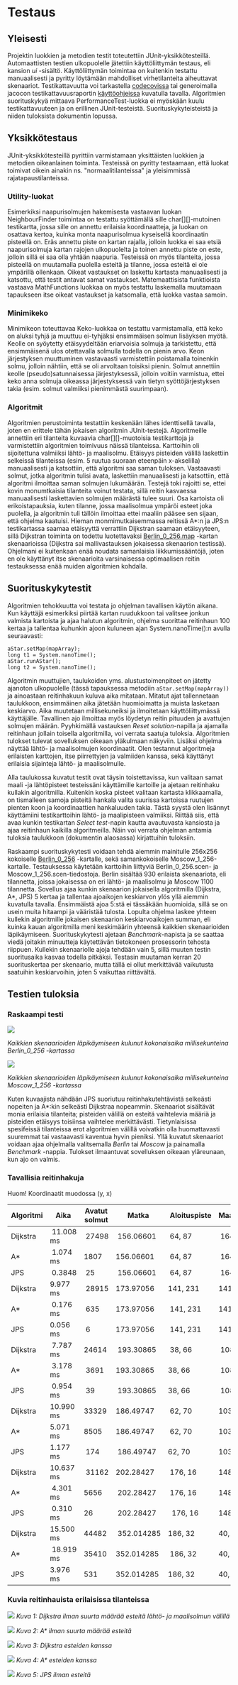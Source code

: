 # Testaus

## Yleisesti
Projektin luokkien ja metodien testit toteutettiin JUnit-yksikkötesteillä. Automaattisten testien ulkopuolelle jätettiin käyttöliittymän testaus, eli kansion _ui_ -sisältö. Käyttöliittymän toimintaa on kuitenkin testattu manuaalisesti ja pyritty löytämään mahdolliset virhetilanteita aiheuttavat skenaariot. Testikattavuutta voi tarkastella [codecovissa](https://codecov.io/gh/chipfrog/Shortest-path-visualizer) tai generoimalla jacocon testikattavuusraportin [käyttöohjeissa](https://github.com/chipfrog/Shortest-path-visualizer/blob/master/dokumentaatio/manual.md) kuvatulla tavalla. Algoritmien suorituskykyä mittaava PerformanceTest-luokka ei myöskään kuulu testikattavuuteen ja on erillinen JUnit-testeistä. Suorituskykyteisteistä ja niiden tuloksista dokumentin lopussa.

## Yksikkötestaus
JUnit-yksikkötesteillä pyrittiin varmistamaan yksittäisten luokkien ja metodien oikeanlainen toiminta. Testeissä on pyritty testaamaan, että luokat toimivat oikein ainakin ns. "normaalitilanteissa" ja yleisimmissä rajatapaustilanteissa. 

### Utility-luokat
Esimerkiksi naapurisolmujen hakemisesta vastaavan luokan NeighbourFinder toimintaa on testattu syöttämällä sille char[][]-mutoinen testikartta, jossa sille on annettu erilaisia koordinaatteja, ja luokan on osattava kertoa, kuinka monta naapurisolmua kyseisellä koordinaatin pisteellä on. Eräs annettu piste on kartan rajalla, jolloin luokka ei saa etsiä naapurisolmuja kartan rajojen ulkopuolelta ja toinen annettu piste on este, jolloin sillä ei saa olla yhtään naapuria. Testeissä on myös tilanteita, jossa pisteellä on muutamalla puolella esteitä ja tilanne, jossa esteitä ei ole ympärillä ollenkaan. Oikeat vastaukset on laskettu kartasta manuaalisesti ja katsottu, että testit antavat samat vastaukset. Matemaattisista funktioista vastaava MathFunctions luokkaa on myös testattu laskemalla muutamaan tapaukseen itse oikeat vastaukset ja katsomalla, että luokka vastaa samoin.

### Minimikeko
Minimikeon toteuttavaa Keko-luokkaa on testattu varmistamalla, että keko on aluksi tyhjä ja muuttuu ei-tyhjäksi ensimmäisen solmun lisäyksen myötä. Keolle on syöytetty etäisyydeltään eriarvoisia solmuja ja tarkistettu, että ensimmäisenä ulos otettavalla solmulla todella on pienin arvo. Keon järjestyksen muuttuminen vastavaasti varmistettiin poistamalla toinenkin solmu, jolloin nähtiin, että se oli arvoltaan toisiksi pienin. Solmut annettiin keolle (pseudo)satunnaisessa järjestyksessä, jolloin voitiin varmistua, ettei keko anna solmuja oikeassa järjestyksessä vain tietyn syöttöjärjestyksen takia (esim. solmut valmiiksi pienimmästä suurimpaan).

### Algoritmit
Algoritmien perustoiminta testattiin keskenään lähes identtisellä tavalla, joten en erittele tähän jokaisen algoritmin JUnit-testejä. Algoritmeille annettiin eri tilanteita kuvaavia char[][]-muotoisia testikarttoja ja varmistettiin algoritmien toimivuus näissä tilanteissa. Karttoihin oli sijoitettuna valmiiksi lähtö- ja maalisolmu. Etäisyys pisteiden välillä laskettiin selkeissä tilanteissa (esim. 5 ruutua suoraan eteenpäin x-akselilla) manuaalisesti ja katsottiin, että algoritmi saa saman tuloksen. Vastaavasti solmut, jotka algoritmin tulisi avata, laskettiin manuaalisesti ja katsottiin, että algoritmi ilmoittaa saman solmujen lukumäärän. Testejä toki rajoitti se, ettei kovin monumtkaisia tilanteita voinut testata, sillä reitin kasvaessa manuaalisesti laskettavien solmujen määrästä tulee suuri. Osa kartoista oli erikoistapauksia, kuten tilanne, jossa maalisolmua ympäröi esteet joka puolella, ja algoritmin tuli tällöin ilmoittaa ettei maaliin pääsee sen sijaan, että ohjelma kaatuisi. Hieman monmimutkaisemmassa reitissä  A*:n ja JPS:n testikartassa saamaa etäisyyttä verrattiin Dijkstran saamaan etäisyyteen, sillä Dijkstran toiminta on todettu luotettavaksi [Berlin_0_256.map](https://www.movingai.com/benchmarks/street/index.html) -kartan skenaarioissa (Dijkstra sai mallivastauksen jokaisessa skenaarion testissä). Ohjelmani ei kuitenkaan enää noudata samanlaisia liikkumissääntöjä, joten en ole käyttänyt itse skenaarioita varsinaisessa optimaalisen reitin testauksessa enää muiden algoritmien kohdalla.

## Suorituskykytestit
Algoritmien tehokkuutta voi testata jo ohjelman tavallisen käytön aikana. Kun käyttäjä esimerkiksi piirtää kartan ruudukkoon tai valitsee jonkun valmista kartoista ja ajaa halutun algoritmin, ohjelma suorittaa reitinhaun 100 kertaa ja tallentaa kuhunkin ajoon kuluneen ajan System.nanoTime():n avulla seuraavasti:

```
aStar.setMap(mapArray);
long t1 = System.nanoTime();
aStar.runAStar();
long t2 = System.nanoTime();
 ```
Algoritmin muuttujien, taulukoiden yms. alustustoimenpiteet on jätetty ajanoton ulkopuolelle (tässä tapauksessa metodiin `aStar.setMap(mapArray))` ja ainoastaan reitinhakuun kuluva aika mitataan. Mitatut ajat tallennetaan taulukkoon, ensimmäinen aika jätetään huomioimatta ja muista lasketaan keskiarvo. Aika muutetaan millisekuneiksi ja ilmoitetaan käyttöliittymässä käyttäjälle. Tavallinen ajo ilmoittaa myös löydetyn reitin pituuden ja avattujen solmujen määrän. Pyyhkimällä vastauksen _Reset solution_-napilla ja ajamalla reitinhaun jollain toisella algoritmilla, voi verrata saatuja tuloksia. Algoritmien tulokset tulevat sovelluksen oikeaan yläkulmaan näkyviin. Lisäksi ohjelma näyttää lähtö- ja maalisolmujen koordinaatit. Olen testannut algoritmeja erilaisten karttojen, itse piirrettyjen ja valmiiden kanssa, sekä käyttänyt erilaisia sijainteja lähtö- ja maalisolmulle. 

Alla taulukossa kuvatut testit ovat täysin toistettavissa, kun valitaan samat maali -ja lähtöpisteet testeissäni käyttämille kartoille ja ajetaan reitinhaku kullakin algoritmilla. Kuitenkin koska pisteet valitaan kartasta klikkaamalla, on tismalleen samoja pisteitä hankala valita suurissa kartoissa ruutujen pienten koon ja koordinaattien hankaluuden takia. Tästä syystä olen lisännyt käyttämiini testikarttoihin lähtö- ja maalipisteen valmiiksi. Riittää siis, että avaa kunkin testikartan _Select test_-napin kautta avautuvasta kansiosta ja ajaa reitinhaun kaikilla algoritmeilla. Näin voi verrata ohjelman antamia tuloksia taulukkoon (dokumentin alaosassa) kirjattuihin tuloksiin.

Raskaampi suorituskykytesti voidaan tehdä aiemmin mainitulle 256x256 kokoiselle [Berlin_0_256](https://www.movingai.com/benchmarks/street/index.html) -kartalle, sekä samankokoiselle Moscow_1_256-kartalle. Testauksessa käytetään karttoihin liittyviä Berlin_0_256.scen- ja Moscow_1_256.scen-tiedostoja. Berlin sisältää 930 erilaista skenaariota, eli tilannetta, joissa jokaisessa on eri lähtö- ja maalisolmu ja Moscow 1100 tilannetta. Sovellus ajaa kunkin skenaarion jokaisella algoritmilla (Dijkstra, A*, JPS) 5 kertaa ja tallentaa ajoaikojen keskiarvon ylös yllä aiemmin kuvatulla tavalla. Ensimmäistä ajoa 5:stä ei tässäkään huomioida, sillä se on usein muita hitaampi ja vääristää tulosta. Lopulta ohjelma laskee yhteen kullekin algoritmille jokaisen skenaarion keskiarvoaikojen summan, eli kuinka kauan algoritmilla meni keskimäärin yhteensä kaikkien skenaarioiden läpikäymiseen. Suorituskykytesti ajetaan _Benchmark_-napista ja se saattaa viedä joitakin minuutteja käytettävän tietokoneen prosessorin tehosta riippuen. Kullekin skenaariolle ajoja tehdään vain 5, sillä muuten testin suoritusaika kasvaa todella pitkäksi. Testasin muutaman kerran 20 suorituskertaa per skenaario, mutta tällä ei ollut merkittävää vaikutusta saatuihin keskiarvoihin, joten 5 vaikuttaa riittävältä.

## Testien tuloksia

### Raskaampi testi

![](https://github.com/chipfrog/Shortest-path-visualizer/blob/master/dokumentaatio/berlin.png)

_Kaikkien skenaarioiden läpikäymiseen kulunut kokonaisaika millisekunteina Berlin_0_256 -kartassa_

![](https://github.com/chipfrog/Shortest-path-visualizer/blob/master/dokumentaatio/moscow.png)

_Kaikkien skenaarioiden läpikäymiseen kulunut kokonaisaika millisekunteina Moscow_1_256 -kartassa_

Kuten kuvaajista nähdään JPS suoriutuu reitinhakutehtävistä selkeästi nopeiten ja A*:kin selkeästi Dijkstraa nopeammin. Skenaariot sisältävät monia erilaisia tilanteita; pisteiden välillä on esteitä vaihtelevia määriä ja pisteiden etäisyys toisiinsa vaihtelee merkittävästi. Tietynlaisissa spesifeissä tilanteissa erot algoritmien välillä voivatkin olla huomattavasti suuremmat tai vastaavasti kaventua hyvin pieniksi. Yllä kuvatut skenaariot voidaan ajaa ohjelmalla valitsemalla _Berlin_ tai _Moscow_ ja painamalla _Benchmark_ -nappia. Tulokset ilmaantuvat sovelluksen oikeaan yläreunaan, kun ajo on valmis.

### Tavallisia reitinhakuja

Huom! Koordinaatit muodossa (y, x)

| Algoritmi | Aika | Avatut solmut | Matka | Aloituspiste | Maalipiste | Kartta |
| --------- | ---- | ------------- | ----- | ------------ | ---------- | ------ |
| Dijkstra  | 11.008 ms | 27498 | 156.06601 | 64, 87 | 164, 169 | NewYork_1_256.map.txt |
| A* | 1.074 ms | 1807 | 156.06601 | 64, 87 | 164, 169 | NewYork_1_256.map.txt |
| JPS | 0.3848 | 25 | 156.06601 | 64, 87 | 164, 169 | NewYork_1_256.map.txt |
| Dijkstra | 9.977 ms | 28915 | 173.97056 | 141, 231 | 141, 64 | Milan_1_256.map.txt |
| A* | 0.176 ms | 635 | 173.97056 | 141, 231 | 141, 64 | Milan_1_256.map.txt |
| JPS | 0.056 ms | 6 | 173.97056 | 141, 231 | 141, 64 | Milan_1_256.map.txt |
| Dijkstra | 7.787 ms | 24614 | 193.30865 | 38, 66 | 108, 223 | Lodon_0_256.xt |
| A* | 3.178 ms | 3691 | 193.30865 | 38, 66 | 108, 223 | Lodon_0_256.xt |
| JPS | 0.954 ms | 39 | 193.30865 | 38, 66 | 108, 223 | Lodon_0_256.xt |
| Dijkstra | 10.990 ms | 33329 | 186.49747 | 62, 70 | 103, 204 | Berlin_1_256.txt |
| A* | 5.071 ms | 8505 | 186.49747 | 62, 70 | 103, 204 | Berlin_1_256.txt |
| JPS | 1.177 ms | 174 | 186.49747 | 62, 70 | 103, 204 | Berlin_1_256.txt |
| Dijkstra | 10.637 ms | 31162 | 202.28427 | 176, 16 | 148, 202| London_0_256.txt |
| A* | 4.301 ms | 5656 | 202.28427 | 176, 16 | 148, 202| London_0_256.txt |
| JPS | 0.310 ms | 26 | 202.28427|  176, 16 | 148, 202| London_0_256.txt |
| Dijkstra | 15.500 ms | 44482 | 352.014285 | 186, 32 | 40, 144 | London_0_256.txt |
| A* | 18.919 ms | 35410 | 352.014285 | 186, 32 | 40, 144 | London_0_256.txt |
| JPS | 3.976 ms | 531 | 352.014285 | 186, 32 | 40, 144 | London_0_256.txt |


### Kuvia reitinhauista erilaisissa tilanteissa

![](https://github.com/chipfrog/Shortest-path-visualizer/blob/master/dokumentaatio/dijkstra_ei_esteita.png)
_Kuva 1: Dijkstra ilman suurta määrää esteitä lähtö- ja maalisolmun välillä_

![](https://github.com/chipfrog/Shortest-path-visualizer/blob/master/dokumentaatio/aStar_ei_esteita.png)
_Kuva 2: A* ilman suurta määrää esteitä_

![](https://github.com/chipfrog/Shortest-path-visualizer/blob/master/dokumentaatio/dijkstra_este.png)
_Kuva 3: Dijkstra esteiden kanssa_

![](https://github.com/chipfrog/Shortest-path-visualizer/blob/master/dokumentaatio/aStar_este.png)
_Kuva 4: A* esteiden kanssa_

![](https://github.com/chipfrog/Shortest-path-visualizer/blob/master/dokumentaatio/jps_ei_esteita.png)
_Kuva 5: JPS ilman esteitä_
